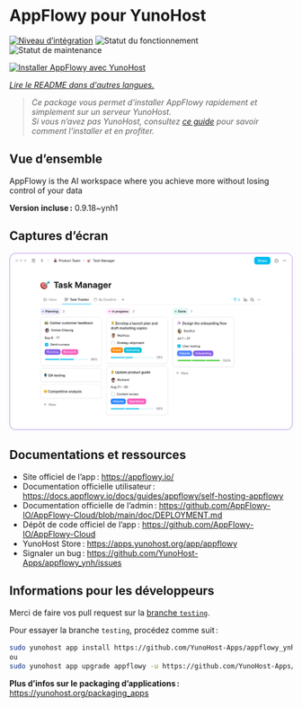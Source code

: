 <!--
Nota bene : ce README est automatiquement généré par <https://github.com/YunoHost/apps/tree/master/tools/readme_generator>
Il NE doit PAS être modifié à la main.
-->

# AppFlowy pour YunoHost

[![Niveau d’intégration](https://apps.yunohost.org/badge/integration/appflowy)](https://ci-apps.yunohost.org/ci/apps/appflowy/)
![Statut du fonctionnement](https://apps.yunohost.org/badge/state/appflowy)
![Statut de maintenance](https://apps.yunohost.org/badge/maintained/appflowy)

[![Installer AppFlowy avec YunoHost](https://install-app.yunohost.org/install-with-yunohost.svg)](https://install-app.yunohost.org/?app=appflowy)

*[Lire le README dans d'autres langues.](./ALL_README.md)*

> *Ce package vous permet d’installer AppFlowy rapidement et simplement sur un serveur YunoHost.*  
> *Si vous n’avez pas YunoHost, consultez [ce guide](https://yunohost.org/install) pour savoir comment l’installer et en profiter.*

## Vue d’ensemble

AppFlowy is the AI workspace where you achieve more without losing control of your data


**Version incluse :** 0.9.18~ynh1

## Captures d’écran

![Capture d’écran de AppFlowy](./doc/screenshots/task_manager.png)

## Documentations et ressources

- Site officiel de l’app : <https://appflowy.io/>
- Documentation officielle utilisateur : <https://docs.appflowy.io/docs/guides/appflowy/self-hosting-appflowy>
- Documentation officielle de l’admin : <https://github.com/AppFlowy-IO/AppFlowy-Cloud/blob/main/doc/DEPLOYMENT.md>
- Dépôt de code officiel de l’app : <https://github.com/AppFlowy-IO/AppFlowy-Cloud>
- YunoHost Store : <https://apps.yunohost.org/app/appflowy>
- Signaler un bug : <https://github.com/YunoHost-Apps/appflowy_ynh/issues>

## Informations pour les développeurs

Merci de faire vos pull request sur la [branche `testing`](https://github.com/YunoHost-Apps/appflowy_ynh/tree/testing).

Pour essayer la branche `testing`, procédez comme suit :

```bash
sudo yunohost app install https://github.com/YunoHost-Apps/appflowy_ynh/tree/testing --debug
ou
sudo yunohost app upgrade appflowy -u https://github.com/YunoHost-Apps/appflowy_ynh/tree/testing --debug
```

**Plus d’infos sur le packaging d’applications :** <https://yunohost.org/packaging_apps>
